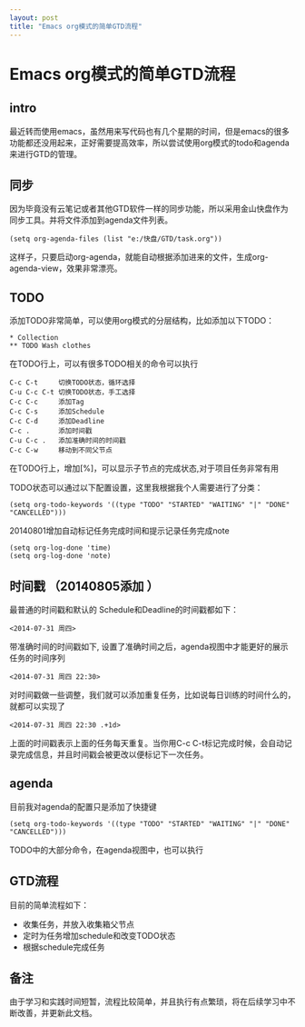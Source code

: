 ```yaml
---
layout: post
title: "Emacs org模式的简单GTD流程"
---
```


Emacs org模式的简单GTD流程
===============================

## intro
最近转而使用emacs，虽然用来写代码也有几个星期的时间，但是emacs的很多功能都还没用起来，正好需要提高效率，所以尝试使用org模式的todo和agenda来进行GTD的管理。

## 同步
因为毕竟没有云笔记或者其他GTD软件一样的同步功能，所以采用金山快盘作为同步工具。并将文件添加到agenda文件列表。

    (setq org-agenda-files (list "e:/快盘/GTD/task.org"))

这样子，只要启动org-agenda，就能自动根据添加进来的文件，生成org-agenda-view，效果非常漂亮。

## TODO
添加TODO非常简单，可以使用org模式的分层结构，比如添加以下TODO：

    * Collection
    ** TODO Wash clothes

在TODO行上，可以有很多TODO相关的命令可以执行

    C-c C-t     切换TODO状态，循环选择
    C-u C-c C-t 切换TODO状态，手工选择
    C-c C-c     添加Tag
    C-c C-s     添加Schedule
    C-c C-d     添加Deadline
    C-c .       添加时间戳
    C-u C-c .   添加准确时间的时间戳
    C-c C-w     移动到不同父节点

在TODO行上，增加[%]，可以显示子节点的完成状态,对于项目任务非常有用

TODO状态可以通过以下配置设置，这里我根据我个人需要进行了分类：

    (setq org-todo-keywords '((type "TODO" "STARTED" "WAITING" "|" "DONE" "CANCELLED")))

20140801增加自动标记任务完成时间和提示记录任务完成note

    (setq org-log-done 'time)
    (setq org-log-done 'note)

## 时间戳 （20140805添加 ）
最普通的时间戳和默认的 Schedule和Deadline的时间戳都如下：

    <2014-07-31 周四>

带准确时间的时间戳如下, 设置了准确时间之后，agenda视图中才能更好的展示任务的时间序列

    <2014-07-31 周四 22:30>

对时间戳做一些调整，我们就可以添加重复任务，比如说每日训练的时间什么的，就都可以实现了

    <2014-07-31 周四 22:30 .+1d>

上面的时间戳表示上面的任务每天重复。当你用C-c C-t标记完成时候，会自动记录完成信息，并且时间戳会被更改以便标记下一次任务。


## agenda
目前我对agenda的配置只是添加了快捷键

    (setq org-todo-keywords '((type "TODO" "STARTED" "WAITING" "|" "DONE" "CANCELLED")))

TODO中的大部分命令，在agenda视图中，也可以执行

## GTD流程
目前的简单流程如下：

* 收集任务，并放入收集箱父节点
* 定时为任务增加schedule和改变TODO状态
* 根据schedule完成任务

## 备注
由于学习和实践时间短暂，流程比较简单，并且执行有点繁琐，将在后续学习中不断改善，并更新此文档。
